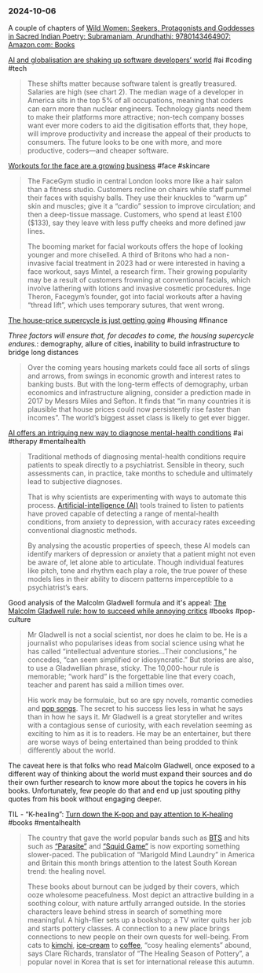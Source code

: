 ### 2024-10-06
A couple of chapters of [Wild Women: Seekers, Protagonists and Goddesses in Sacred Indian Poetry: Subramaniam, Arundhathi: 9780143464907: Amazon.com: Books](https://www.amazon.com/Wild-Women-Seekers-Protagonists-Goddesses/dp/0143464906)

[AI and globalisation are shaking up software developers’ world](https://www.economist.com/business/2024/09/29/ai-and-globalisation-are-shaking-up-software-developers-world) #ai #coding #tech

> These shifts matter because software talent is greatly treasured. Salaries are high (see chart 2). The median wage of a developer in America sits in the top 5% of all occupations, meaning that coders can earn more than nuclear engineers. Technology giants need them to make their platforms more attractive; non-tech company bosses want ever more coders to aid the digitisation efforts that, they hope, will improve productivity and increase the appeal of their products to consumers. The future looks to be one with more, and more productive, coders—and cheaper software.

[Workouts for the face are a growing business](https://www.economist.com/business/2024/10/03/workouts-for-the-face-are-a-growing-business) #face #skincare 

> The FaceGym studio in central London looks more like a hair salon than a fitness studio. Customers recline on chairs while staff pummel their faces with squishy balls. They use their knuckles to “warm up” skin and muscles; give it a “cardio” session to improve circulation; and then a deep-tissue massage. Customers, who spend at least £100 ($133), say they leave with less puffy cheeks and more defined jaw lines.
> 
> The booming market for facial workouts offers the hope of looking younger and more chiselled. A third of Britons who had a non-invasive facial treatment in 2023 had or were interested in having a face workout, says Mintel, a research firm. Their growing popularity may be a result of customers frowning at conventional facials, which involve lathering with lotions and invasive cosmetic procedures. Inge Theron, Facegym’s founder, got into facial workouts after a having “thread lift”, which uses temporary sutures, that went wrong.

[The house-price supercycle is just getting going](https://www.economist.com/finance-and-economics/2024/10/01/the-house-price-supercycle-is-just-getting-going) #housing #finance 

_Three factors will ensure that, for decades to come, the housing supercycle endures._: demography, allure of cities, inability to build infrastructure to bridge long distances

> Over the coming years housing markets could face all sorts of slings and arrows, from swings in economic growth and interest rates to banking busts. But with the long-term effects of demography, urban economics and infrastructure aligning, consider a prediction made in 2017 by Messrs Miles and Sefton. It finds that “in many countries it is plausible that house prices could now persistently rise faster than incomes”. The world’s biggest asset class is likely to get ever bigger.

[AI offers an intriguing new way to diagnose mental-health conditions](https://www.economist.com/science-and-technology/2024/10/02/ai-offers-an-intriguing-new-way-to-diagnose-mental-health-conditions) #ai #therapy #mentalhealth 

> Traditional methods of diagnosing mental-health conditions require patients to speak directly to a psychiatrist. Sensible in theory, such assessments can, in practice, take months to schedule and ultimately lead to subjective diagnoses.
> 
> That is why scientists are experimenting with ways to automate this process. [Artificial-intelligence (AI)](https://www.economist.com/topics/artificial-intelligence) tools trained to listen to patients have proved capable of detecting a range of mental-health conditions, from anxiety to depression, with accuracy rates exceeding conventional diagnostic methods.
> 
> By analysing the acoustic properties of speech, these AI models can identify markers of depression or anxiety that a patient might not even be aware of, let alone able to articulate. Though individual features like pitch, tone and rhythm each play a role, the true power of these models lies in their ability to discern patterns imperceptible to a psychiatrist’s ears.

Good analysis of the Malcolm Gladwell formula and it's appeal: [The Malcolm Gladwell rule: how to succeed while annoying critics](https://www.economist.com/culture/2024/09/27/the-malcolm-gladwell-rule-how-to-succeed-while-annoying-critics) #books #pop-culture 

> Mr Gladwell is not a social scientist, nor does he claim to be. He is a journalist who popularises ideas from social science using what he has called “intellectual adventure stories…Their conclusions,” he concedes, “can seem simplified or idiosyncratic.” But stories are also, to use a Gladwellian phrase, sticky. The 10,000-hour rule is memorable; “work hard” is the forgettable line that every coach, teacher and parent has said a million times over.
> 
> His work may be formulaic, but so are spy novels, romantic comedies and [pop songs](https://www.economist.com/graphic-detail/2023/02/03/max-martin-knows-how-to-create-a-number-one-hit). The secret to his success lies less in what he says than in how he says it. Mr Gladwell is a great storyteller and writes with a contagious sense of curiosity, with each revelation seeming as exciting to him as it is to readers. He may be an entertainer, but there are worse ways of being entertained than being prodded to think differently about the world.

The caveat here is that folks who read Malcolm Gladwell, once exposed to a different way of thinking about the world must expand their sources and do their own further research to know more about the topics he covers in his books. Unfortunately, few people do that and end up just spouting pithy quotes from his book without engaging deeper.

TIL - “K-healing”: [Turn down the K-pop and pay attention to K-healing](https://www.economist.com/culture/2024/10/03/turn-down-the-k-pop-and-pay-attention-to-k-healing) #books #mentalhealth 

> The country that gave the world popular bands such as [BTS](https://www.economist.com/asia/2022/06/23/what-is-the-legacy-of-bts-the-worlds-biggest-boyband) and hits such as [“Parasite”](https://www.economist.com/books-and-arts/2020/02/13/the-oscars-triumph-of-parasite) and [“Squid Game”](https://www.economist.com/asia/2021/10/09/south-koreans-are-bemused-by-the-global-success-of-squid-game) is now exporting something slower-paced. The publication of “Marigold Mind Laundry” in America and Britain this month brings attention to the latest South Korean trend: the healing novel.
> 
> These books about burnout can be judged by their covers, which ooze wholesome peacefulness. Most depict an attractive building in a soothing colour, with nature artfully arranged outside. In the stories characters leave behind stress in search of something more meaningful. A high-flier sets up a bookshop; a TV writer quits her job and starts pottery classes. A connection to a new place brings connections to new people on their own quests for well-being. From cats to [kimchi](https://www.economist.com/1843/2018/06/25/the-politics-of-kimchi), [ice-cream](https://www.economist.com/culture/2023/07/13/when-it-comes-to-ice-cream-the-instinct-to-innovate-is-misguided) to [coffee](https://www.economist.com/science-and-technology/2024/01/23/can-scientists-save-your-morning-cup-of-coffee), “cosy healing elements” abound, says Clare Richards, translator of “The Healing Season of Pottery”, a popular novel in Korea that is set for international release this autumn.